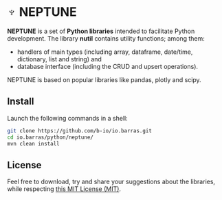 # ♆ NEPTUNE

**NEPTUNE** is a set of **Python libraries** intended to facilitate Python development.
The library **nutil** contains utility functions; among them:

* handlers of main types (including array, dataframe, date/time, dictionary, list and string) and
* database interface (including the CRUD and upsert operations).

NEPTUNE is based on popular libraries like pandas, plotly and scipy.

## Install

Launch the following commands in a shell:

~~~bash
git clone https://github.com/b-io/io.barras.git
cd io.barras/python/neptune/
mvn clean install
~~~

## License

Feel free to download, try and share your suggestions about the libraries,
while respecting [this MIT License (MIT)][license].

[license]: <LICENSE>
